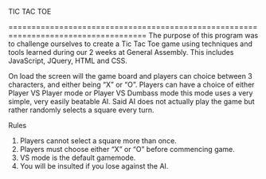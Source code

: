 
TIC TAC TOE

====================================================================================
The purpose of this program was to challenge ourselves to create a Tic Tac Toe game using techniques and tools learned during our 2 weeks at General Assembly. This includes JavaScript, JQuery, HTML and CSS. 

On load the screen will the game board and players can choice between 3 characters, and either being “X” or “O”. Players can have a choice of either Player VS Player mode or Player VS Dumbass mode this mode uses a very simple, very easily beatable AI. Said AI does not actually play the game but rather randomly selects a square every turn. 

Rules
1) Players cannot select a square more than once.
2) Players must choose either “X” or “O” before commencing game. 
3) VS mode is the default gamemode. 
4) You will be insulted if you lose against the AI. 

 